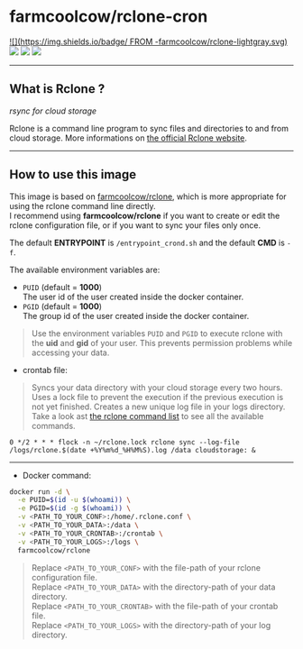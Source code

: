 # farmcoolcow/rclone-cron
[![](https://img.shields.io/badge/  FROM  -farmcoolcow/rclone-lightgray.svg)](https://hub.docker.com/r/farmcoolcow/rclone) ![](https://images.microbadger.com/badges/commit/farmcoolcow/rclone-cron.svg) ![](https://images.microbadger.com/badges/image/farmcoolcow/rclone-cron.svg) ![](https://images.microbadger.com/badges/license/farmcoolcow/rclone-cron.svg)

---

## What is Rclone ?

*rsync for cloud storage*

Rclone is a command line program to sync files and directories to and from cloud storage.
More informations on [the official Rclone website](http://rclone.org/).

---

## How to use this image

This image is based on [farmcoolcow/rclone](https://hub.docker.com/r/farmcoolcow/rclone), which is more appropriate for using the rclone command line directly.  
I recommend using **farmcoolcow/rclone** if you want to create or edit the rclone configuration file, or if you want to sync your files only once.

The default **ENTRYPOINT** is ```/entrypoint_crond.sh``` and the default **CMD** is ```-f```.

The available environment variables are:
  * ```PUID``` (default = **1000**)  
    The user id of the user created inside the docker container.
  * ```PGID``` (default = **1000**)  
    The group id of the user created inside the docker container.

  > Use the environment variables ```PUID``` and ```PGID``` to execute rclone with the **uid** and **gid** of your user. This prevents permission problems while accessing your data.


  * crontab file:
  
  > Syncs your data directory with your cloud storage every two hours. Uses a lock file to prevent the execution if the previous execution is not yet finished. Creates a new unique log file in your logs directory.  
  > Take a look ast [the rclone command list](http://rclone.org/commands/) to see all the available commands.
  
  ```crontab
  0 */2 * * * flock -n ~/rclone.lock rclone sync --log-file /logs/rclone.$(date +%Y%m%d_%H%M%S).log /data cloudstorage: &
  ```
  
  ---
  
  * Docker command:

  ```sh
  docker run -d \
    -e PUID=$(id -u $(whoami)) \
    -e PGID=$(id -g $(whoami)) \
    -v <PATH_TO_YOUR_CONF>:/home/.rclone.conf \
    -v <PATH_TO_YOUR_DATA>:/data \
    -v <PATH_TO_YOUR_CRONTAB>:/crontab \
    -v <PATH_TO_YOUR_LOGS>:/logs \
    farmcoolcow/rclone
  ```
  
  > Replace ```<PATH_TO_YOUR_CONF>``` with the file-path of your rclone configuration file.  
  > Replace ```<PATH_TO_YOUR_DATA>``` with the directory-path of your data directory.  
  > Replace ```<PATH_TO_YOUR_CRONTAB>``` with the file-path of your crontab file.  
  > Replace ```<PATH_TO_YOUR_LOGS>``` with the directory-path of your log directory.
